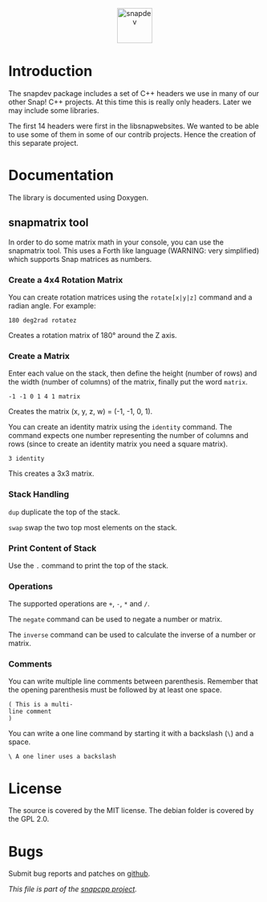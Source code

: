 
<p align="center">
<img alt="snapdev" title="SnapDev is a project of C++ headers we use throughout our Snap! C++ projects"
src="https://snapwebsites.org/sites/all/modules/mo_m2osw/snap-medium-icon.png" width="70" height="70"/>
</p>

# Introduction

The snapdev package includes a set of C++ headers we use in many of our
other Snap! C++ projects. At this time this is really only headers.
Later we may include some libraries.

The first 14 headers were first in the libsnapwebsites. We wanted to 
be able to use some of them in some of our contrib projects. Hence
the creation of this separate project.

# Documentation

The library is documented using Doxygen.

## snapmatrix tool

In order to do some matrix math in your console, you can use the snapmatrix
tool. This uses a Forth like language (WARNING: very simplified) which
supports Snap matrices as numbers.

### Create a 4x4 Rotation Matrix

You can create rotation matrices using the `rotate[x|y|z]` command and
a radian angle. For example:

    180 deg2rad rotatez

Creates a rotation matrix of 180° around the Z axis.

### Create a Matrix

Enter each value on the stack, then define the height (number of rows)
and the width (number of columns) of the matrix, finally put the word
`matrix`.

    -1 -1 0 1 4 1 matrix

Creates the matrix (x, y, z, w) = (-1, -1, 0, 1).

You can create an identity matrix using the `identity` command. The
command expects one number representing the number of columns and rows
(since to create an identity matrix you need a square matrix).

    3 identity

This creates a 3x3 matrix.

### Stack Handling

`dup` duplicate the top of the stack.

`swap` swap the two top most elements on the stack.

### Print Content of Stack

Use the `.` command to print the top of the stack.

### Operations

The supported operations are `+`, `-`, `*` and `/`.

The `negate` command can be used to negate a number or matrix.

The `inverse` command can be used to calculate the inverse of a number or
matrix.

### Comments

You can write multiple line comments between parenthesis. Remember that the
opening parenthesis must be followed by at least one space.

    ( This is a multi-
    line comment
    )

You can write a one line command by starting it with a backslash (`\`) and
a space.

    \ A one liner uses a backslash

# License

The source is covered by the MIT license. The debian folder is covered
by the GPL 2.0.

# Bugs

Submit bug reports and patches on
[github](https://github.com/m2osw/snapdev/issues).


_This file is part of the [snapcpp project](https://snapwebsites.org/)._
